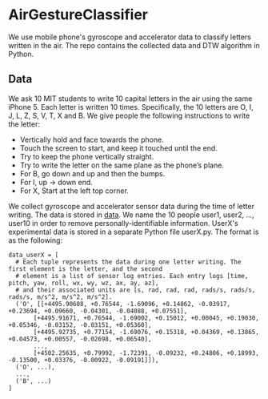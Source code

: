 # AirGestureClassifier

We use mobile phone's gyroscope and accelerator data to classify letters written in the air. The repo contains the collected data and DTW algorithm in Python.

## Data

We ask 10 MIT students to write 10 capital letters in the air using the same iPhone 5. Each letter is written 10 times. Specifically, the 10 letters are O, I, J, L, Z, S, V, T, X and B. We give people the following instructions to write the letter:
* Vertically hold and face towards the phone.
* Touch the screen to start, and keep it touched until the end.
* Try to keep the phone vertically straight.
* Try to write the letter on the same plane as the phone’s plane.
* For B, go down and up and then the bumps.
* For I, up -> down end.
* For X, Start at the left top corner.

We collect gyroscope and accelerator sensor data during the time of letter writing. The data is stored in [data](data). We name the 10 people user1, user2, ..., user10 in order to remove personally-identifiable information. UserX's experimental data is stored in a separate Python file userX.py. The format is as the following:
```
data_userX = [
  # Each tuple represents the data during one letter writing. The first element is the letter, and the second 
  # element is a list of sensor log entries. Each entry logs [time, pitch, yaw, roll, wx, wy, wz, ax, ay, az],
  # and their associated units are [s, rad, rad, rad, rads/s, rads/s, rads/s, m/s^2, m/s^2, m/s^2].
  ('O', [[+4495.90608, +0.76544, -1.69096, +0.14862, -0.03917, +0.23694, +0.09660, -0.04301, -0.04088, +0.07551],
       [+4495.91671, +0.76544, -1.69002, +0.15012, +0.00045, +0.19030, +0.05346, -0.03152, -0.03151, +0.05360],
       [+4495.92735, +0.77154, -1.69076, +0.15318, +0.04369, +0.13865, +0.04573, +0.00557, -0.02698, +0.06540],
       ...,
       [+4502.25635, +0.79992, -1.72391, -0.09232, +0.24806, +0.18993, -0.13500, +0.03376, -0.00922, -0.09191]]),
  ('O', ...),
  ...,
  ('B', ...)
]
```
